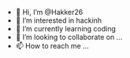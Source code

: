 - 👋 Hi, I’m @Hakker26
- 👀 I’m interested in hackinh
- 🌱 I’m currently learning coding
- 💞️ I’m looking to collaborate on ...
- 📫 How to reach me ...

<!---
Hakker26/Hakker26 is a ✨ special ✨ repository because its `README.md` (this file) appears on your GitHub profile.
You can click the Preview link to take a look at your changes.
--->
